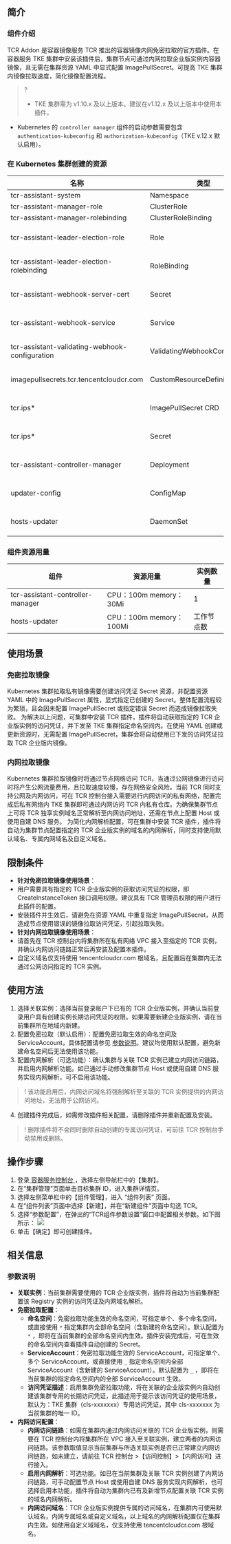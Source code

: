 ## 简介

### 组件介绍
TCR Addon 是容器镜像服务 TCR 推出的容器镜像内网免密拉取的官方插件。在容器服务 TKE 集群中安装该插件后，集群节点可通过内网拉取企业版实例内容器镜像，且无需在集群资源 YAML 中显式配置 ImagePullSecret。可提高 TKE 集群内镜像拉取速度，简化镜像配置流程。
>?
>- TKE 集群需为 v1.10.x 及以上版本。建议在v1.12.x 及以上版本中使用本插件。
- Kubernetes 的 `controller manager` 组件的启动参数需要包含 `authentication-kubeconfig` 和 `authorization-kubeconfig`（TKE v.12.x 默认启用）。


### 在 Kubernetes 集群创建的资源

| 名称                                           | 类型                           | 资源量                 | Namespace            |
| ---------------------------------------------- | ------------------------------ | ---------------------- | -------------------- |
| tcr-assistant-system                           | Namespace                      | 1                      |-                    |
| tcr-assistant-manager-role                     | ClusterRole                    | 1                      | -                    |
| tcr-assistant-manager-rolebinding              | ClusterRoleBinding             | 1                      | -                    |
| tcr-assistant-leader-election-role             | Role                           | 1                      | tcr-assistant-system |
| tcr-assistant-leader-election-rolebinding      | RoleBinding                    | 1                      | tcr-assistant-system |
| tcr-assistant-webhook-server-cert              | Secret                         | 1                      | tcr-assistant-system |
| tcr-assistant-webhook-service                  | Service                        | 1                      | tcr-assistant-system |
| tcr-assistant-validating-webhook-configuration | ValidatingWebhookConfiguration | 1                      | tcr-assistant-system |
| imagepullsecrets.tcr.tencentcloudcr.com        | CustomResourceDefinition       | 1                      | tcr-assistant-system |
| tcr.ips*                                      | ImagePullSecret CRD            | (2-3)                  | tcr-assistant-system |
| tcr.ips*                                      | Secret                         | (2-3)*{Namespace No.} | tcr-assistant-system |
| tcr-assistant-controller-manager               | Deployment                     | 1                      | tcr-assistant-system |
| updater-config                                 | ConfigMap                      | 1                      | tcr-assistant-system |
| hosts-updater                                  | DaemonSet                      | {Node No.}             | tcr-assistant-system |

### 组件资源用量

| 组件                             | 资源用量                | 实例数量   |
| -------------------------------- | ----------------------- | ---------- |
| tcr-assistant-controller-manager | CPU：100m memory：30Mi  | 1          |
| hosts-updater                    | CPU：100m memory：100Mi | 工作节点数 |


## 使用场景

### 免密拉取镜像

Kubernetes 集群拉取私有镜像需要创建访问凭证 Secret 资源，并配置资源 YAML 中的 ImagePullSecret 属性，显式指定已创建的 Secret。整体配置流程较为繁琐，且会因未配置 ImagePullSecret 或指定错误 Secret 而造成镜像拉取失败。
为解决以上问题，可集群中安装 TCR 插件，插件将自动获取指定的 TCR 企业版实例的访问凭证，并下发至 TKE 集群指定命名空间内。在使用 YAML 创建或更新资源时，无需配置 ImagePullSecret，集群会将自动使用已下发的访问凭证拉取 TCR 企业版内镜像。

### 内网拉取镜像

Kubernetes 集群拉取镜像时将通过节点网络访问 TCR，当通过公网镜像进行访问时将产生公网流量费用，且拉取速度较慢，存在网络安全风险。当前 TCR 同时支持公网及内网访问，可在 TCR 控制台接入需要进行内网访问的私有网络，配置完成后私有网络内 TKE 集群即可通过内网访问 TCR 内私有仓库。为确保集群节点上可将 TCR 独享实例域名正常解析至内网访问地址，还需在节点上配置 Host 或使用自建 DNS 服务。
为简化内网解析配置，可在集群中安装 TCR 插件，插件将自动为集群节点配置指定的 TCR 企业版实例的域名的内网解析，同时支持使用默认域名、专属内网域名及自定义域名。

## 限制条件
- **针对免密拉取镜像使用场景**：
 - 用户需要具有指定的 TCR 企业版实例的获取访问凭证的权限，即 CreateInstanceToken 接口调用权限。建议具有 TCR 管理员权限的用户进行此插件的配置。
 - 安装插件并生效后，请避免在资源 YAML 中重复指定 ImagePullSecret，从而造成节点使用错误的镜像拉取访问凭证，引起拉取失败。
- **针对内网拉取镜像使用场景**：
 - 请首先在 TCR 控制台内将集群所在私有网络 VPC 接入至指定的 TCR 实例，并确认内网访问链路正常后再安装及配置本插件。
 - 自定义域名仅支持使用 tencentcloudcr.com 根域名，且配置后在集群内无法通过公网访问指定的 TCR 实例。


## 使用方法
1. 选择关联实例：选择当前登录账户下已有的 TCR 企业版实例，并确认当前登录用户具有创建实例长期访问凭证的权限。如果需要新建企业版实例，请在当前集群所在地域内新建。
2. 配置免密拉取（默认启用）：配置免密拉取生效的命名空间及 ServiceAccount，具体配置请参见 [参数说明](#ParameterDescription)。建议均使用默认配置，避免新建命名空间后无法使用该功能。
3. 配置内网解析（可选功能）：确认集群与关联 TCR 实例已建立内网访问链路，并启用内网解析功能。如已通过手动修改集群节点 Host 或使用自建 DNS 服务实现内网解析，可不启用该功能。
>! 该功能启用后，内网访问域名将强制解析至关联的 TCR 实例提供的内网访问地址，无法用于公网访问。
4. 创建插件完成后，如需修改插件相关配置，请删除插件并重新配置及安装。
>! 删除插件将不会同时删除自动创建的专属访问凭证，可前往 TCR 控制台手动禁用或删除。





## 操作步骤
1. 登录[ 容器服务控制台 ](https://console.cloud.tencent.com/tke2)，选择左侧导航栏中的【集群】。
2. 在“集群管理”页面单击目标集群 ID，进入集群详情页。
3. 选择左侧菜单栏中的【组件管理】，进入 “组件列表” 页面。
4. 在“组件列表”页面中选择【新建】，并在“新建组件”页面中勾选 TCR。
5. 选择“参数配置”，在弹出的“TCR组件参数设置”窗口中配置相关参数。如下图所示： 
![](https://main.qcloudimg.com/raw/2426d439484edd183585127700817624.png)
6. 单击【确定】即可创建插件。





## 相关信息
### 参数说明[](id:ParameterDescription)

- **关联实例**：当前集群需要使用的 TCR 企业版实例，插件将自动为当前集群配置该 Registry 实例的访问凭证及内网域名解析。
- **免密拉取配置**：
  - **命名空间**：免密拉取功能生效的命名空间，可指定单个、多个命名空间，或直接使用 `*` 指定集群内全部命名空间（含新建的命名空间）。默认配置为 `*` ，即将在当前集群的全部命名空间内生效。插件安装完成后，可在生效的命名空间内查看插件自动创建的 Secret。
  - **ServiceAccount**：免密拉取功能生效的 ServiceAccount，可指定单个、多个 ServiceAccount，或直接使用 `_` 指定命名空间内全部 ServiceAccount（含新建的 ServiceAccount）。默认配置为 `_` ，即将在当前集群的指定命名空间内的全部 ServiceAccount 生效。
  - **访问凭证描述**：启用集群免密拉取功能，将在关联的企业版实例内自动创建该集群专用的长期访问凭证，此描述用于提示该访问凭证的使用场景，默认为：TKE 集群（cls-xxxxxxx）专用访问凭证，其中 cls-xxxxxxx 为当前集群的唯一 ID。
- **内网访问配置**：
  - **内网访问链路**：如需在集群内通过内网访问关联的 TCR 企业版实例，则需要在 TCR 控制台内将集群所在 VPC 接入至关联实例，建立两者的内网访问链路。该参数取值显示当前集群与所选关联实例是否已正常建立内网访问链路，如未建立，请前往 TCR 控制台 >【访问控制】>【内网访问】进行接入。
  - **启用内网解析**：可选功能。如已在当前集群及关联 TCR 实例创建了内网访问链路，可手动配置节点 Host 或使用自建 DNS 服务实现内网解析，也可选择启用本功能，插件将自动为集群内已有及新增节点配置关联 TCR 实例的域名内网解析。
  - **内网访问域名**：TCR 企业版实例提供专属的访问域名，在集群内可使用默认域名，内网专属域名或自定义域名，以上域名的内网解析配置仅在集群内生效。如使用自定义域域名，仅支持使用 tencentcloudcr.com 根域名。
